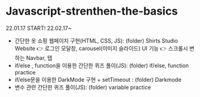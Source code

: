 # Javascript-strenthen-the-basics
22.01.17 START!
22.02.17~
 - 간단한 옷 쇼핑 웹페이지 구현(HTML, CSS, JS): (folder) Shirts Studio Website
   👉 로그인 모달창, carousel(이미지 슬라이드) UI 기능
   👉 스크롤시 변하는 Navbar, 탭 
 - if/else , function을 이용한 간단한 퀴즈 풀이(JS): (folder) if/else, function practice
 - if/else문을 이용한 DarkMode 구현 + setTimeout : (folder) Darkmode
 - 변수 관련 간단한 퀴즈 풀이(JS): (folder) variable practice
